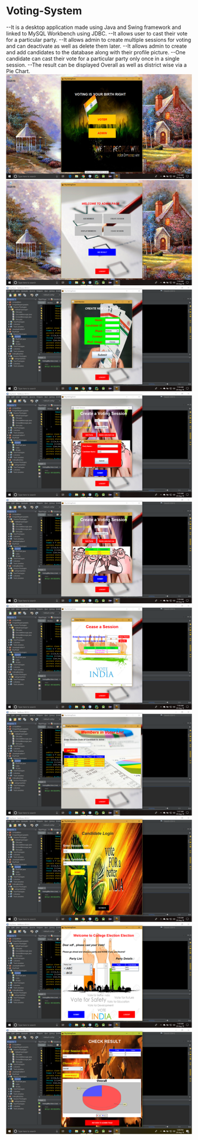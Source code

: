 # Voting-System
--It is a desktop application made using Java and Swing framework and linked to MySQL Workbench using JDBC.
--It allows user to cast their vote for a particular party.
--It allows admin to create multiple sessions for voting and can deactivate as well as delete them later.
--It allows admin to create and add candidates to the database along with their profile picture. 
--One candidate can cast their vote for a particular party only once in a single session. 
--The result can be displayed Overall as well as district wise via a Pie Chart.
![alt text](https://github.com/priyam24/Voting-System/blob/master/screenshots/Screenshot%20(1203).png?raw=true)
![alt text](https://github.com/priyam24/Voting-System/blob/master/screenshots/Screenshot%20(1205).png?raw=true)
![alt text](https://github.com/priyam24/Voting-System/blob/master/screenshots/Screenshot%20(1206).png?raw=true)
![alt text](https://github.com/priyam24/Voting-System/blob/master/screenshots/Screenshot%20(1208).png?raw=true)
![alt text](https://github.com/priyam24/Voting-System/blob/master/screenshots/Screenshot%20(1211).png?raw=true)
![alt text](https://github.com/priyam24/Voting-System/blob/master/screenshots/Screenshot%20(1213).png?raw=true)
![alt text](https://github.com/priyam24/Voting-System/blob/master/screenshots/Screenshot%20(1214).png?raw=true)
![alt text](https://github.com/priyam24/Voting-System/blob/master/screenshots/Screenshot%20(1215).png?raw=true)
![alt text](https://github.com/priyam24/Voting-System/blob/master/screenshots/Screenshot%20(1217).png?raw=true)
![alt text](https://github.com/priyam24/Voting-System/blob/master/screenshots/Screenshot%20(1219).png?raw=true)
